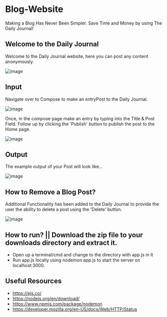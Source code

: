 # Blog-Website
Making a Blog Has Never Been Simpler. Save Time and Money by using The Daily Journal! 

## Welcome to the Daily Journal 
Welcome to the Daily Journal website, here you can post any content anonymously. 

![image](https://user-images.githubusercontent.com/91548582/142619558-f3d34fbc-9106-4a66-8a9b-fad10255e16c.png)

## Input 
Navigate over to Compose to make an entryPost to the Daily Journal.

![image](https://user-images.githubusercontent.com/91548582/142620015-525851e4-97c6-49b2-aac2-8e0d7197f15c.png)

Once, in the compose page make an entry by typing into the Title & Post Field. Follow up by clicking the 'Publish' button to publish the post to the Home page.  

![image](https://user-images.githubusercontent.com/91548582/142620441-7095927c-119a-45df-a7f9-a1d64ce5cfe4.png)

## Output 

The example output of your Post will look like...

![image](https://user-images.githubusercontent.com/91548582/142620993-a45d9f8e-605f-41a0-8d79-18c08135946b.png)

## How to Remove a Blog Post?
Additional Functionality has been added to the Daily Journal to provide the user the ability to delete a post using the 'Delete' button. 

![image](https://user-images.githubusercontent.com/91548582/142621352-e4c975ed-131a-4806-b01c-99369d70afb7.png)

## How to run? || Download the zip file to your downloads directory and extract it.

* Open up a terminal/cmd and change to the directory with app.js in it
* Run app.js locally using nodemon app.js to start the server on localhost:3000.

## Useful Resources 

* https://ejs.co/
* https://nodejs.org/en/download/
* https://www.npmjs.com/package/nodemon 
* https://developer.mozilla.org/en-US/docs/Web/HTTP/Status

